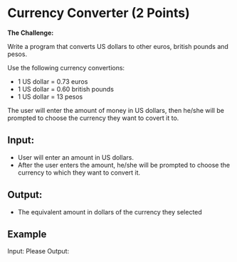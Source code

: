 Currency Converter (2 Points)
=

**The Challenge:**

Write a program that converts US dollars to other euros, british pounds and pesos.

Use the following currency convertions:
- 1 US dollar = 0.73 euros
- 1 US dollar = 0.60 british pounds
- 1 US dollar = 13 pesos

The user will enter the amount of money in US dollars, then he/she will be prompted to choose the currency they want to covert it to.

Input:
-
- User will enter an amount in US dollars.
- After the user enters the amount, he/she will be prompted to choose the currency to which they want to convert it.

Output:
-
- The equivalent amount in dollars of the currency they selected

Example
-
Input: Please
Output:
